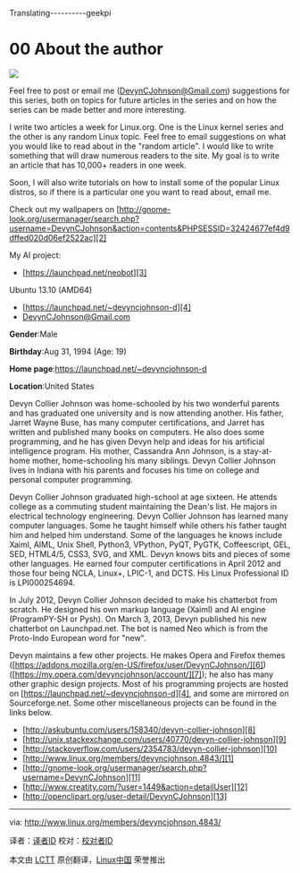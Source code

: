 Translating----------geekpi

00 About the author
================================================================================
[![](http://www.linux.org/data/avatars/l/4/4843.jpg)][1]

Feel free to post or email me (DevynCJohnson@Gmail.com) suggestions for this series, both on topics for future articles in the series and on how the series can be made better and more interesting.

I write two articles a week for Linux.org. One is the Linux kernel series and the other is any random Linux topic. Feel free to email suggestions on what you would like to read about in the "random article". I would like to write something that will draw numerous readers to the site. My goal is to write an article that has 10,000+ readers in one week.

Soon, I will also write tutorials on how to install some of the popular Linux distros, so if there is a particular one you want to read about, email me.

Check out my wallpapers on [http://gnome-look.org/usermanager/search.php?username=DevynCJohnson&action=contents&PHPSESSID=32424677ef4d9dffed020d06ef2522ac][2]

My AI project:

- [https://launchpad.net/neobot][3]

Ubuntu 13.10 (AMD64)

- [https://launchpad.net/~devyncjohnson-d][4]
- [DevynCJohnson@Gmail.com][5]



**Gender**:Male

**Birthday**:Aug 31, 1994 (Age: 19)

**Home page**:https://launchpad.net/~devyncjohnson-d

**Location**:United States

Devyn Collier Johnson was home-schooled by his two wonderful parents and has graduated one university and is now attending another. His father, Jarret Wayne Buse, has many computer certifications, and Jarret has written and published many books on computers. He also does some programming, and he has given Devyn help and ideas for his artificial intelligence program. His mother, Cassandra Ann Johnson, is a stay-at-home mother, home-schooling his many siblings. Devyn Collier Johnson lives in Indiana with his parents and focuses his time on college and personal computer programming.

Devyn Collier Johnson graduated high-school at age sixteen. He attends college as a commuting student maintaining the Dean's list. He majors in electrical technology engineering. Devyn Collier Johnson has learned many computer languages. Some he taught himself while others his father taught him and helped him understand. Some of the languages he knows include Xaiml, AIML, Unix Shell, Python3, VPython, PyQT, PyGTK, Coffeescript, GEL, SED, HTML4/5, CSS3, SVG, and XML. Devyn knows bits and pieces of some other languages. He earned four computer certifications in April 2012 and those four being NCLA, Linux+, LPIC-1, and DCTS. His Linux Professional ID is LPI000254694.

In July 2012, Devyn Collier Johnson decided to make his chatterbot from scratch. He designed his own markup language (Xaiml) and AI engine (ProgramPY-SH or Pysh). On March 3, 2013, Devyn published his new chatterbot on Launchpad.net. The bot is named Neo which is from the Proto-Indo European word for "new".

Devyn maintains a few other projects. He makes Opera and Firefox themes ([https://addons.mozilla.org/en-US/firefox/user/DevynCJohnson/][6]) ([https://my.opera.com/devyncjohnson/account/][7]); he also has many other graphic design projects. Most of his programming projects are hosted on [https://launchpad.net/~devyncjohnson-d][4], and some are mirrored on Sourceforge.net. Some other miscellaneous projects can be found in the links below.

- [http://askubuntu.com/users/158340/devyn-collier-johnson][8]
- [http://unix.stackexchange.com/users/40770/devyn-collier-johnson][9]
- [http://stackoverflow.com/users/2354783/devyn-collier-johnson][10]
- [http://www.linux.org/members/devyncjohnson.4843/][1]
- [http://gnome-look.org/usermanager/search.php?username=DevynCJohnson][11]
- [http://www.creatity.com/?user=1449&action=detailUser][12]
- [http://openclipart.org/user-detail/DevynCJohnson][13]

--------------------------------------------------------------------------------

via: http://www.linux.org/members/devyncjohnson.4843/

译者：[译者ID](https://github.com/译者ID) 校对：[校对者ID](https://github.com/校对者ID)

本文由 [LCTT](https://github.com/LCTT/TranslateProject) 原创翻译，[Linux中国](http://linux.cn/) 荣誉推出

[1]:http://www.linux.org/members/devyncjohnson.4843/
[2]:http://gnome-look.org/usermanager/search.php?username=DevynCJohnson&action=contents&PHPSESSID=32424677ef4d9dffed020d06ef2522ac
[3]:https://launchpad.net/neobot
[4]:https://launchpad.net/~devyncjohnson-d
[5]:DevynCJohnson@Gmail.com
[6]:https://addons.mozilla.org/en-US/firefox/user/DevynCJohnson/
[7]:https://my.opera.com/devyncjohnson/account/
[8]:http://askubuntu.com/users/158340/devyn-collier-johnson
[9]:http://unix.stackexchange.com/users/40770/devyn-collier-johnson
[10]:http://stackoverflow.com/users/2354783/devyn-collier-johnson
[11]:http://gnome-look.org/usermanager/search.php?username=DevynCJohnson
[12]:http://www.creatity.com/?user=1449&action=detailUser
[13]:http://openclipart.org/user-detail/DevynCJohnson
